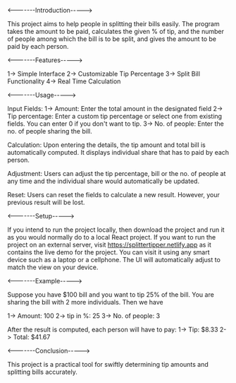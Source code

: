 <-------Introduction----->

This project aims to help people in splitting their bills easily. The program takes the amount to be paid, calculates the given % of tip, and the number of people among which the bill is to be split, and gives the amount to be paid by each person. 

<-------Features----->

1-> Simple Interface
2-> Customizable Tip Percentage
3-> Split Bill Functionality
4-> Real Time Calculation

<-------Usage----->

Input Fields:
1-> Amount: Enter the total amount in the designated field
2-> Tip percentage: Enter a custom tip percentage or select one from existing fields. You can enter 0 if you don't want to tip.
3-> No. of people: Enter the no. of people sharing the bill. 

Calculation:
Upon entering the details, the tip amount and total bill is automatically computed. It displays individual share that has to paid by each person.

Adjustment:
Users can adjust the tip percentage, bill or the no. of people at any time and the individual share would automatically be updated.

Reset:
Users can reset the fields to calculate a new result. However, your previous result will be lost.

<-------Setup----->

If you intend to run the project locally, then download the project and run it as you would normally do to a local React project. If you want to run the project on an external server, visit https://splittertipper.netlify.app as it contains the live demo for the project. You can visit it using any smart device such as a laptop or a cellphone. The UI will automatically adjust to match the view on your device.

<-------Example----->

Suppose you have $100 bill and you want to tip 25% of the bill. You are sharing the bill with 2 more individuals. Then we have

1-> Amount: 100
2-> tip in %: 25
3-> No. of people: 3

After the result is computed, each person will have to pay:
1-> Tip: $8.33
2-> Total: $41.67

<-------Conclusion----->

This project is a practical tool for swiftly determining tip amounts and splitting bills accurately.